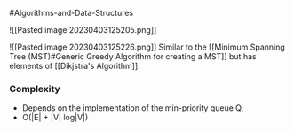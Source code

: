 #Algorithms-and-Data-Structures 

![[Pasted image 20230403125205.png]]

![[Pasted image 20230403125226.png]]
Similar to the [[Minimum Spanning Tree (MST)#Generic Greedy Algorithm for creating a MST]] but has elements of [[Dikjstra's Algorithm]].

### Complexity
- Depends on the implementation of the min-priority queue Q.
- O(|E| + |V| log|V|)
